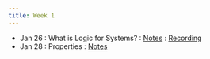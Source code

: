 ```yaml
---
title: Week 1
---
```


- Jan 26 : What is Logic for Systems?  : [Notes](https://hackmd.io/@lfs/Hkjemh66Y) : [Recording](https://brown.hosted.panopto.com/Panopto/Pages/Viewer.aspx?id=8b695a3b-cd0b-4651-8415-ae2900f64332)
- Jan 28 : Properties : [Notes](https://hackmd.io/@lfs/S1Io6jl0t) 

